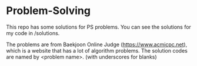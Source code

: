 # Problem-Solving
This repo has some solutions for PS problems. You can see the solutions for my code in /solutions.

The problems are from Baekjoon Online Judge (https://www.acmicpc.net), which is a website that has a lot of algorithm problems. 
The solution codes are named by \<problem name\>. (with underscores for blanks)  
